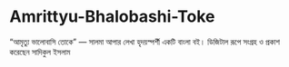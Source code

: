 # Amrittyu-Bhalobashi-Toke
“আমৃত্যু ভালোবাসি তোকে” — সালমা আপার লেখা হৃদয়স্পর্শী একটি বাংলা বই। ডিজিটাল রূপে সংগ্রহ ও প্রকাশ করেছেন সাদিকুল ইসলাম
